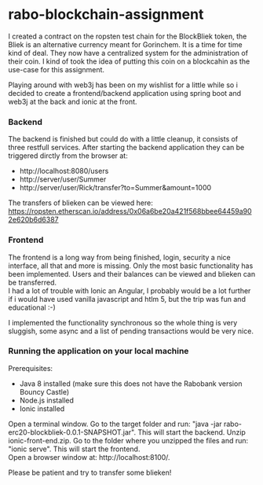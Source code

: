 # rabo-blockchain-assignment

I created a contract on the ropsten test chain for the BlockBliek token, the Bliek is an alternative currency meant for Gorinchem. It is a time for time kind of deal.
They now have a centralized system for the administration of their coin. I kind of took the idea of putting this coin on a blockcahin as the use-case for this assignment.  

Playing around with web3j has been on my wishlist for a little while so i decided to create a frontend/backend application using spring boot and web3j at the back and ionic at the front.

### Backend
The backend is finished but could do with a little cleanup, it consists of three restfull services. After starting the backend application they can be triggered dirctly from the browser at:  
- http://localhost:8080/users  
- http://server/user/Summer  
- http://server/user/Rick/transfer?to=Summer&amount=1000  

The transfers of blieken can be viewed here: https://ropsten.etherscan.io/address/0x06a6be20a421f568bbee64459a902e620b6d6387

### Frontend
The frontend is a long way from being finished, login, security a nice interface, all that and more is missing.
Only the most basic functionality has been implemented.
Users and their balances can be viewed and blieken can be transferred.  
I had a lot of trouble with Ionic an Angular, I probably would be a lot further if i would have used vanilla javascript and htlm 5, but the trip was fun and educational :-)  
  
  I implemented the functionality synchronous so the whole thing is very sluggish, some async and a list of pending transactions would be very nice.


### Running the application on your local machine
Prerequisites:  
- Java 8 installed (make sure this does not have the Rabobank version Bouncy Castle)
- Node.js installed
- Ionic installed

Open a terminal window. Go to the target folder and run: "java -jar rabo-erc20-blockbliek-0.0.1-SNAPSHOT.jar".
This will start the backend.
Unzip ionic-front-end.zip. Go to the folder where you unzipped the files and run: "ionic serve". 
This will start the frontend.  
Open a browser window at: http://localhost:8100/.  

Please be patient and try to transfer some blieken!




